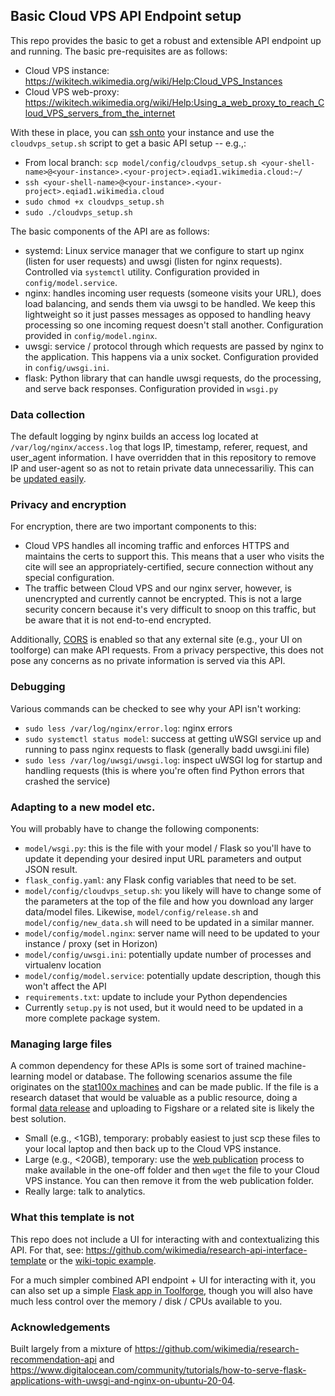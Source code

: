 ## Basic Cloud VPS API Endpoint setup

This repo provides the basic to get a robust and extensible API endpoint up and running.
The basic pre-requisites are as follows:
* Cloud VPS instance: <https://wikitech.wikimedia.org/wiki/Help:Cloud_VPS_Instances>
* Cloud VPS web-proxy: <https://wikitech.wikimedia.org/wiki/Help:Using_a_web_proxy_to_reach_Cloud_VPS_servers_from_the_internet>

With these in place, you can [ssh onto](https://wikitech.wikimedia.org/wiki/Help:Accessing_Cloud_VPS_instances#Accessing_Cloud_VPS_instances)
your instance and use the `cloudvps_setup.sh` script to get a basic API setup -- e.g.,:
* From local branch: `scp model/config/cloudvps_setup.sh <your-shell-name>@<your-instance>.<your-project>.eqiad1.wikimedia.cloud:~/`
* `ssh <your-shell-name>@<your-instance>.<your-project>.eqiad1.wikimedia.cloud`
* `sudo chmod +x cloudvps_setup.sh`
* `sudo ./cloudvps_setup.sh`

The basic components of the API are as follows:
* systemd: Linux service manager that we configure to start up nginx (listen for user requests) and uwsgi (listen for nginx requests). Controlled via `systemctl` utility. Configuration provided in `config/model.service`.
* nginx: handles incoming user requests (someone visits your URL), does load balancing, and sends them via uwsgi to be handled. We keep this lightweight so it just passes messages as opposed to handling heavy processing so one incoming request doesn't stall another. Configuration provided in `config/model.nginx`.
* uwsgi: service / protocol through which requests are passed by nginx to the application. This happens via a unix socket. Configuration provided in `config/uwsgi.ini`.
* flask: Python library that can handle uwsgi requests, do the processing, and serve back responses. Configuration provided in `wsgi.py`

### Data collection
The default logging by nginx builds an access log located at `/var/log/nginx/access.log` that logs IP, timestamp, referer, request, and user_agent information.
I have overridden that in this repository to remove IP and user-agent so as not to retain private data unnecessariliy.
This can be [updated easily](https://docs.nginx.com/nginx/admin-guide/monitoring/logging/#setting-up-the-access-log).

### Privacy and encryption
For encryption, there are two important components to this:
* Cloud VPS handles all incoming traffic and enforces HTTPS and maintains the certs to support this. This means that a user who visits the cite will see an appropriately-certified, secure connection without any special configuration.
* The traffic between Cloud VPS and our nginx server, however, is unencrypted and currently cannot be encrypted. This is not a large security concern because it's very difficult to snoop on this traffic, but be aware that it is not end-to-end encrypted.

Additionally, [CORS](https://en.wikipedia.org/wiki/Cross-origin_resource_sharing) is enabled so that any external site (e.g., your UI on toolforge) can make API requests. From a privacy perspective, this does not pose any concerns as no private information is served via this API.

### Debugging
Various commands can be checked to see why your API isn't working:
* `sudo less /var/log/nginx/error.log`: nginx errors
* `sudo systemctl status model`: success at getting uWSGI service up and running to pass nginx requests to flask (generally badd uwsgi.ini file)
* `sudo less /var/log/uwsgi/uwsgi.log`: inspect uWSGI log for startup and handling requests (this is where you're often find Python errors that crashed the service)

### Adapting to a new model etc.
You will probably have to change the following components:
* `model/wsgi.py`: this is the file with your model / Flask so you'll have to update it depending your desired input URL parameters and output JSON result.
* `flask_config.yaml`: any Flask config variables that need to be set.
* `model/config/cloudvps_setup.sh`: you likely will have to change some of the parameters at the top of the file and how you download any larger data/model files. Likewise, `model/config/release.sh` and `model/config/new_data.sh` will need to be updated in a similar manner.
* `model/config/model.nginx`: server name will need to be updated to your instance / proxy (set in Horizon)
* `model/config/uwsgi.ini`: potentially update number of processes and virtualenv location
* `model/config/model.service`: potentially update description, though this won't affect the API
* `requirements.txt`: update to include your Python dependencies
* Currently `setup.py` is not used, but it would need to be updated in a more complete package system.

### Managing large files
A common dependency for these APIs is some sort of trained machine-learning model or database. The following scenarios assume the file originates on the [stat100x machines](https://wikitech.wikimedia.org/wiki/Analytics/Systems/Clients) and can be made public. If the file is a research dataset that would be valuable as a public resource, doing a formal [data release](https://wikitech.wikimedia.org/wiki/Data_releases) and uploading to Figshare or a related site is likely the best solution.
* Small (e.g., <1GB), temporary: probably easiest to just scp these files to your local laptop and then back up to the Cloud VPS instance.
* Large (e.g., <20GB), temporary: use the [web publication](https://wikitech.wikimedia.org/wiki/Analytics/Web_publication) process to make available in the one-off folder and then `wget` the file to your Cloud VPS instance. You can then remove it from the web publication folder.
* Really large: talk to analytics.

### What this template is not
This repo does not include a UI for interacting with and contextualizing this API.
For that, see: <https://github.com/wikimedia/research-api-interface-template> or the [wiki-topic example](https://wiki-topic.toolforge.org/).

For a much simpler combined API endpoint + UI for interacting with it, you can also set up a simple [Flask app in Toolforge](https://wikitech.wikimedia.org/wiki/Help:Toolforge/My_first_Flask_OAuth_tool),
though you will also have much less control over the memory / disk / CPUs available to you.

### Acknowledgements
Built largely from a mixture of <https://github.com/wikimedia/research-recommendation-api> and <https://www.digitalocean.com/community/tutorials/how-to-serve-flask-applications-with-uwsgi-and-nginx-on-ubuntu-20-04>.
